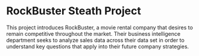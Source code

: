 # RockBuster Steath Project
This project introduces RockBuster, a movie rental company that desires to remain competitive throughout the market. Their business intelligence department seeks to analyze sales data across their data set in order to understand key questions that apply into their future company strategies. 
